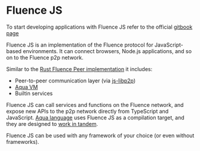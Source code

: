 # Fluence JS

To start developing applications with Fluence JS refer to the official [gitbook page](https://doc.fluence.dev/docs/js-sdk)

Fluence JS is an implementation of the Fluence protocol for JavaScript-based environments. It can connect browsers, Node.js applications, and so on to the Fluence p2p network.

Similar to the [Rust Fluence Peer implementation](https://github.com/fluencelabs/fluence) it includes:

-   Peer-to-peer communication layer (via [js-libp2p](https://github.com/libp2p/js-libp2p))
-   [Aqua VM](https://github.com/fluencelabs/aquavm)
-   Builtin services

Fluence JS can call services and functions on the Fluence network, and expose new APIs to the p2p network directly from TypeScript and JavaScript.
[Aqua language](https://github.com/fluencelabs/aqua) uses Fluence JS as a compilation target, and they are designed to [work in tandem](https://doc.fluence.dev/docs/js-sdk/3_in_depth#understanding-the-aqua-compiler-output).

Fluence JS can be used with any framework of your choice \(or even without frameworks\).

